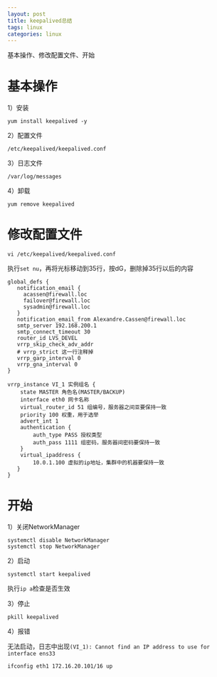 ```yaml
---
layout: post
title: keepalived总结
tags: linux
categories: linux
---
```


基本操作、修改配置文件、开始

# 基本操作

1）安装

```shell
yum install keepalived -y
```

2）配置文件

```
/etc/keepalived/keepalived.conf
```

3）日志文件

```
/var/log/messages
```

4）卸载

```shell
yum remove keepalived
```



# 修改配置文件

```shell
vi /etc/keepalived/keepalived.conf
```

执行`set nu`，再将光标移动到35行，按dG，删除掉35行以后的内容

```
global_defs {
   notification_email {
     acassen@firewall.loc
     failover@firewall.loc
     sysadmin@firewall.loc
   }
   notification_email_from Alexandre.Cassen@firewall.loc
   smtp_server 192.168.200.1
   smtp_connect_timeout 30
   router_id LVS_DEVEL
   vrrp_skip_check_adv_addr
   # vrrp_strict 这一行注释掉
   vrrp_garp_interval 0
   vrrp_gna_interval 0
}

```



```
vrrp_instance VI_1 实例组名 {
    state MASTER 角色名(MASTER/BACKUP)
    interface eth0 网卡名称
    virtual_router_id 51 组编号，服务器之间亚要保持一致
    priority 100 权重，用于选举
    advert_int 1
    authentication {
        auth_type PASS 授权类型
        auth_pass 1111 组密码，服务器间密码要保持一致
    }
    virtual_ipaddress {
        10.0.1.100 虚拟的ip地址，集群中的机器要保持一致
   }
}
```

# 开始

1）关闭NetworkManager

```shell
systemctl disable NetworkManager
systemctl stop NetworkManager
```

2）启动

```shell
systemctl start keepalived
```

执行`ip a`检查是否生效

3）停止

```shll
pkill keepalived
```

4）报错

无法启动，日志中出现`(VI_1): Cannot find an IP address to use for interface ens33`

```shll
ifconfig eth1 172.16.20.101/16 up
```

